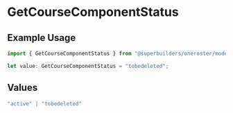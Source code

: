 # GetCourseComponentStatus

## Example Usage

```typescript
import { GetCourseComponentStatus } from "@superbuilders/oneroster/models/operations";

let value: GetCourseComponentStatus = "tobedeleted";
```

## Values

```typescript
"active" | "tobedeleted"
```